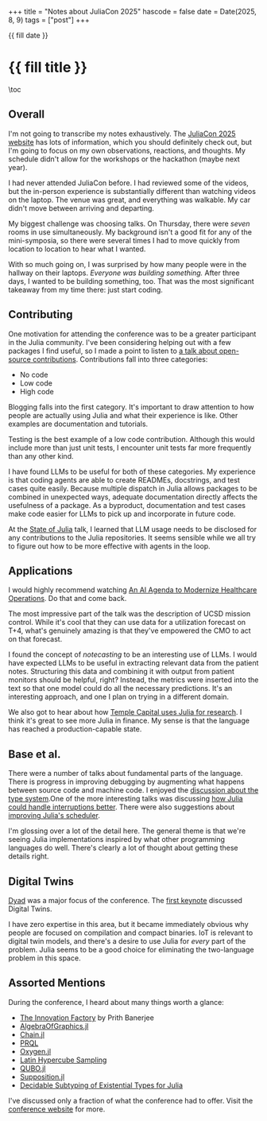 +++
title = "Notes about JuliaCon 2025"
hascode = false
date = Date(2025, 8, 9)
tags = ["post"]
+++

{{ fill date }}

# {{ fill title }}

\toc

## Overall

I'm not going to transcribe my notes exhaustively. The [JuliaCon 2025 website](https://juliacon.org/2025/) has lots of information, which you should definitely check out, but I'm going to focus on my own observations, reactions, and thoughts. My schedule didn't allow for the workshops or the hackathon (maybe next year).

I had never attended JuliaCon before. I had reviewed some of the videos, but the in-person experience is substantially different than watching videos on the laptop. The venue was great, and everything was walkable. My car didn't move between arriving and departing.

My biggest challenge was choosing talks. On Thursday, there were _seven_ rooms in use simultaneously. My background isn't a good fit for any of the mini-symposia, so there were several times I had to move quickly from location to location to hear what I wanted.

With so much going on, I was surprised by how many people were in the hallway on their laptops. _Everyone was building something._ After three days, I wanted to be building something, too. That was the most significant takeaway from my time there: just start coding.  

## Contributing

One motivation for attending the conference was to be a greater participant in the Julia community. I've been considering helping out with a few packages I find useful, so I made a point to listen to [a talk about open-source contributions](https://pretalx.com/juliacon-2025/talk/7NGEKM/). Contributions fall into three categories:

- No code
- Low code
- High code

Blogging falls into the first category. It's important to draw attention to how people are actually using Julia and what their experience is like. Other examples are documentation and tutorials.

Testing is the best example of a low code contribution. Although this would include more than just unit tests, I encounter unit tests far more frequently than any other kind.

I have found LLMs to be useful for both of these categories. My experience is that coding agents are able to create READMEs, docstrings, and test cases quite easily. Because multiple dispatch in Julia allows packages to be combined in unexpected ways, adequate documentation directly affects the usefulness of a package. As a byproduct, documentation and test cases make code easier for LLMs to pick up and incorporate in future code. 

At the [State of Julia](https://pretalx.com/juliacon-2025/talk/3TKCZZ/) talk, I learned that LLM usage needs to be disclosed for any contributions to the Julia repositories. It seems sensible while we all try to figure out how to be more effective with agents in the loop.

## Applications

I would highly recommend watching [An AI Agenda to Modernize Healthcare Operations](https://juliacon.org/2025/keynotes/#an_ai_agenda_to_modernize_healthcare_operations). Do that and come back.

The most impressive part of the talk was the description of UCSD mission control. While it's cool that they can use data for a utilization forecast on T+4, what's genuinely amazing is that they've empowered the CMO to act on that forecast.

I found the concept of _notecasting_ to be an interesting use of LLMs. I would have expected LLMs to be useful in extracting relevant data from the patient notes. Structuring this data and combining it with output from patient monitors should be helpful, right? Instead, the metrics were inserted into the text so that one model could do all the necessary predictions. It's an interesting approach, and one I plan on trying in a different domain.

We also got to hear about how [Temple Capital uses Julia for research](https://pretalx.com/juliacon-2025/talk/FL7TRV/). I think it's great to see more Julia in finance. My sense is that the language has reached a production-capable state.

## Base et al.

There were a number of talks about fundamental parts of the language. There is progress in improving debugging by augmenting what happens between source code and machine code. I enjoyed the [discussion about the type system](https://pretalx.com/juliacon-2025/talk/ADCQMM/).One of the more interesting talks was discussing [how Julia could handle interruptions better](https://pretalx.com/juliacon-2025/talk/FK3EZL/). There were also suggestions about [improving Julia's scheduler](https://pretalx.com/juliacon-2025/talk/RPZWTC/).

I'm glossing over a lot of the detail here. The general theme is that we're seeing Julia implementations inspired by what other programming languages do well. There's clearly a lot of thought about getting these details right.

## Digital Twins

[Dyad](https://juliahub.com/products/dyad) was a major focus of the conference. The [first keynote](https://juliacon.org/2025/keynotes/#challenges_and_opportunities_of_digital_twins) discussed Digital Twins.

I have zero expertise in this area, but it became immediately obvious why people are focused on compilation and compact binaries. IoT is relevant to digital twin models, and there's a desire to use Julia for _every_ part of the problem. Julia seems to be a good choice for eliminating the two-language problem in this space.

## Assorted Mentions

During the conference, I heard about many things worth a glance:

- [The Innovation Factory](https://www.amazon.com/Innovation-Factory-Prith-Banerjee-PH/dp/B0B7LZPDZW) by Prith Banerjee
- [AlgebraOfGraphics.jl](https://aog.makie.org/stable/)
- [Chain.jl](https://github.com/jkrumbiegel/Chain.jl)
- [PRQL](https://prql-lang.org/)
- [Oxygen.jl](https://oxygenframework.github.io/Oxygen.jl/stable/)
- [Latin Hypercube Sampling](https://en.wikipedia.org/wiki/Latin_hypercube_sampling)
- [QUBO.jl](https://github.com/JuliaQUBO/QUBO.jl?tab=readme-ov-file#qubojl)
- [Supposition.jl](https://seelengrab.github.io/Supposition.jl/stable/)
- [Decidable Subtyping of Existential Types for Julia](https://julbinb.github.io/files/papers/pldi2024_dec-julia-sub.pdf)

I've discussed only a fraction of what the conference had to offer. Visit the [conference website](https://juliacon.org/2025/) for more.
